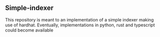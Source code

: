 ## Simple-indexer

This repository is meant to an implementation of a simple indexer making use of hardhat. Eventually, implementations in python, rust and typescript could become available
